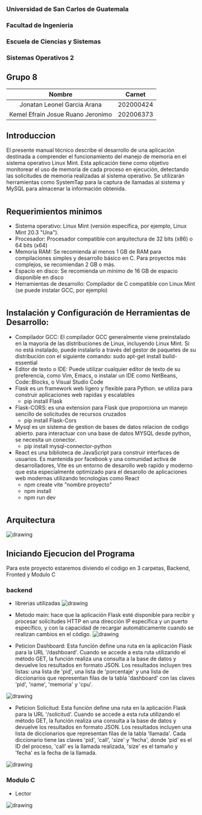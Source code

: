 ### Universidad de San Carlos de Guatemala
### Facultad de Ingenieria
### Escuela de Ciencias y Sistemas
### Sistemas Operativos 2

## Grupo 8
| Nombre           | Carnet       |
|:----------------:|:------------:|
|Jonatan Leonel Garcia Arana | 202000424 |
|Kemel Efrain Josue Ruano Jeronimo | 202006373 |


## Introduccion 
El presente manual técnico describe el desarrollo de una aplicación destinada a comprender el funcionamiento del manejo de memoria en el sistema operativo Linux Mint. Esta aplicación tiene como objetivo monitorear el uso de memoria de cada proceso en ejecución, detectando las solicitudes de memoria realizadas al sistema operativo. Se utilizarán herramientas como SystemTap para la captura de llamadas al sistema y MySQL para almacenar la información obtenida.
#
## Requerimientos minimos

- Sistema operativo: Linux Mint (versión específica, por ejemplo, Linux Mint 20.3 "Una").
- Procesador: Procesador compatible con arquitectura de 32 bits (x86) o 64 bits (x64)
- Memoria RAM: Se recomienda al menos 1 GB de RAM para compilaciones simples y
desarrollo básico en C. Para proyectos más complejos, se recomiendan 2 GB o más.
- Espacio en disco: Se recomienda un mínimo de 16 GB de espacio disponible en disco
- Herramientas de desarrollo: Compilador de C compatible con Linux Mint (se puede
instalar GCC, por ejemplo)
# 
## Instalación y Configuración de Herramientas de Desarrollo:
- Compilador GCC: El compilador GCC generalmente viene preinstalado en la mayoría de
las distribuciones de Linux, incluyendo Linux Mint. Si no está instalado, puede instalarlo
a través del gestor de paquetes de su distribución con el siguiente comando:
sudo apt-get install build-essential
- Editor de texto o IDE: Puede utilizar cualquier editor de texto de su preferencia, como
Vim, Emacs, o instalar un IDE como NetBeans, Code::Blocks, o Visual Studio Code
- Flask es un framework web ligero y flexible para Python. se utiliza para construir aplicaciones web rapidas y escalables
    - pip install Flask 
- Flask-CORS: es una extension para Flask que proporciona un manejo sencillo de solicitudes de recursos cruzados
    - pip install Flask-Cors
- Mysql es un sistema de gestion de bases de datos relacion de codigo abierto. para interactuar con una base de datos MYSQL desde python, se necesita un conector.
    - pip install mysql-connector-python
- React es una biblioteca de JavaScript para construir interfaces de usuarios. Es mantenida por facebook y una comunidad activa de desarrolladores, Vite es un entorno de desarollo web rapido y moderno que esta especialmente optimizado para el desarollo de aplicaciones web modernas utilizando tecnologias como React 
    - npm create vite "nombre proyecto"
    - npm install
    - npm run dev

#
## Arquitectura
<img src="./imagenes/arquitectura.png" alt="drawing"/>

## Iniciando Ejecucion del Programa
Para este proyecto estaremos diviendo el codigo en 3 carpetas, Backend, Fronted y Modulo C
### backend
- librerias utilizadas
    <img src="./imagenes/librerias.png" alt="drawing"/>

- Metodo main:  hace que la aplicación Flask esté disponible para recibir y procesar solicitudes HTTP en una dirección IP específica y un puerto específico, y con la capacidad de recargar automáticamente cuando se realizan cambios en el código.
     <img src="./imagenes/main.png" alt="drawing"/>

- Peticion Dashboard: 
Esta función define una ruta en la aplicación Flask para la URL '/dashboard'. Cuando se accede a esta ruta utilizando el método GET, la función realiza una consulta a la base de datos y devuelve los resultados en formato JSON. Los resultados incluyen tres listas: una lista de 'pid', una lista de 'porcentaje' y una lista de diccionarios que representan filas de la tabla 'dashboard' con las claves 'pid', 'name', 'memoria' y 'cpu'.
 <img src="./imagenes/dashboard.png" alt="drawing"/>

 - Peticion Solicitud: Esta función define una ruta en la aplicación Flask para la URL '/solicitud'. Cuando se accede a esta ruta utilizando el método GET, la función realiza una consulta a la base de datos y devuelve los resultados en formato JSON. Los resultados incluyen una lista de diccionarios que representan filas de la tabla 'llamada'. Cada diccionario tiene las claves 'pid', 'call', 'size' y 'fecha', donde 'pid' es el ID del proceso, 'call' es la llamada realizada, 'size' es el tamaño y 'fecha' es la fecha de la llamada.
  <img src="./imagenes/solicitud.png" alt="drawing"/>

### Modulo C

 - Lector
  <img src="./imagenes/lector.png" alt="drawing"/>
